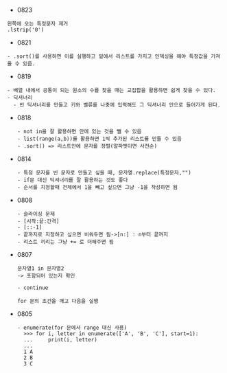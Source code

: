 - 0823
```
왼쪽에 오는 특정문자 제거
.lstrip('0')
```

- 0821

```
- .sort()를 사용하면 이를 실행하고 밑에서 리스트를 가지고 인덱싱을 해야 특정값을 가져올 수 있음.
```

- 0819

```
- 배열 내에서 공통이 되는 원소의 수를 찾을 때는 교집합을 활용하면 쉽게 찾을 수 있다.
- 딕셔너리
  - 빈 딕셔너리를 만들고 키와 벨류를 나중에 입력해도 그 딕셔너리 안으로 들어가게 된다.
```

- 0818

  ```
  - not in을 잘 활용하면 안에 있는 것을 뺄 수 있음
  - list(range(a,b))를 활용하면 1씩 추가된 리스트를 만들 수 있음
  - .sort() => 리스트안에 문자를 정렬(알파벳이면 사전순)
  ```

- 0814

  ```
  - 특정 문자를 빈 문자로 만들고 싶을 때, 문자열.replace(특정문자,"")
  - if문 대신 딕셔너리를 잘 활용하는 것도 좋다
  - 순서를 지정할때 전체에서 1을 빼고 싶으면 그냥 -1을 작성하면 됨
  ```

- 0808

  ```
  - 슬라이싱 문제
  - [시작:끝:간격]
  - [::-1]
  - 끝까지로 지정하고 싶으면 비워두면 됨->[n:] : n부터 끝까지
  - 리스트 끼리는 그냥 += 로 더해주면 됨
  ```

- 0807

  ```
  문자열1 in 문자열2
  -> 포함되어 있는지 확인
  ```

  ```
  - continue

  for 문의 조건을 깨고 다음을 실행
  ```

* 0805
  ```
  - enumerate(for 문에서 range 대신 사용)
    >>> for i, letter in enumerate(['A', 'B', 'C'], start=1):
    ...     print(i, letter)
    ...
    1 A
    2 B
    3 C
  ```
